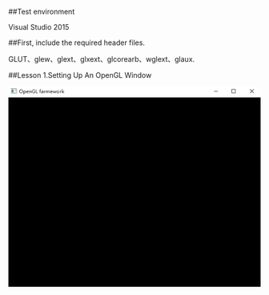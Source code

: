 ##Test environment  

Visual Studio 2015  

##First, include the required header files.  

GLUT、glew、glext、glxext、glcorearb、wglext、glaux.

##Lesson 1.Setting Up An OpenGL Window  

![image](https://github.com/yl-me/NeHe-Production/blob/master/Lesson1.Setting%20Up%20An%20OpenGL%20Window/Screenshot.png)  

